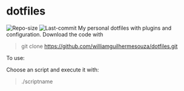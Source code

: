 # dotfiles
![Repo-size](https://img.shields.io/github/repo-size/williamguilhermesouza/dotfiles)
![Last-commit](https://img.shields.io/github/last-commit/williamguilhermesouza/dotfiles)
My personal dotfiles with plugins and configuration. Download the code with 

> git clone https://github.com/williamguilhermesouza/dotfiles.git

To use:

Choose an script and execute it with:

> ./scriptname
